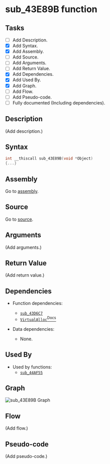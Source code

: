 # sub_43E89B function

## Tasks

- [ ] Add Description.
- [X] Add Syntax.
- [X] Add Assembly.
- [ ] Add Source.
- [ ] Add Arguments.
- [ ] Add Return Value.
- [X] Add Dependencies.
- [X] Add Used By.
- [X] Add Graph.
- [ ] Add Flow.
- [ ] Add Pseudo-code.
- [ ] Fully documented (Including dependencies).

## Description

(Add description.)

## Syntax

```c
int __thiscall sub_43E89B(void *Object)
{...}
```

## Assembly

Go to [assembly](../asm/sub_43E89B.asm).

## Source

Go to [source](../cc/sub_43E89B.cc).

## Arguments

(Add arguments.)

## Return Value

(Add return value.)

## Dependencies

* Function dependencies:
  * [`sub_43D6C7`](sub_43D6C7.md)
  * [`VirtualAlloc`<sup>Docs</sup>](https://docs.microsoft.com/en-us/windows/win32/api/memoryapi/nf-memoryapi-virtualalloc)


* Data dependencies:
  * None.

## Used By

* Used by functions:
  * [`sub_44AF55`](../md/sub_44AF55.md)

## Graph

![sub_43E89B Graph](../svg/sub_43E89B.svg "sub_43E89B Graph")

## Flow

(Add flow.)

## Pseudo-code

(Add pseudo-code.)
